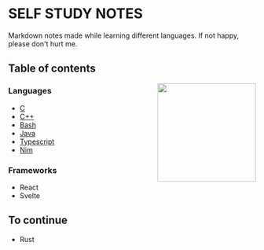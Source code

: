# SELF STUDY NOTES

Markdown notes made while learning different languages. If not happy, please don't hurt me. 

## Table of contents

<img src="https://wompampsupport.azureedge.net/fetchimage?siteId=7575&v=2&jpgQuality=100&width=700&url=https%3A%2F%2Fi.kym-cdn.com%2Fphotos%2Fimages%2Fnewsfeed%2F001%2F384%2F541%2F1d8.jpg" align="right" height="200">

### Languages

* [C](C.md)
* [C++](C++)
* [Bash](Bash.md)
* [Java](Java.md)
* [Typescript](Typescript.md)
* [Nim](Nim.md)

### Frameworks

* React
* Svelte

## To continue 

* Rust
